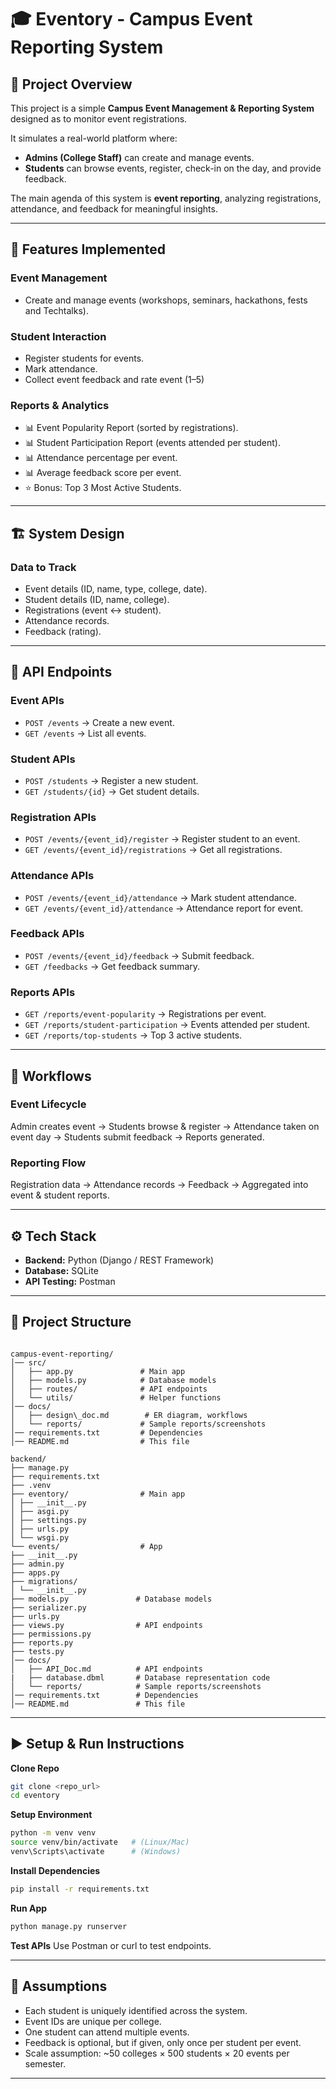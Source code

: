 # 🎓 Eventory - Campus Event Reporting System

## 📌 Project Overview

This project is a simple **Campus Event Management & Reporting System** designed as to monitor event registrations.

It simulates a real-world platform where:

- **Admins (College Staff)** can create and manage events.  
- **Students** can browse events, register, check-in on the day, and provide feedback.  

The main agenda of this system is **event reporting**, analyzing registrations, attendance, and feedback for meaningful insights.

---

## 🚀 Features Implemented

### Event Management
- Create and manage events (workshops, seminars, hackathons, fests and Techtalks).

### Student Interaction
- Register students for events.  
- Mark attendance.  
- Collect event feedback and rate event (1–5)

### Reports & Analytics
- 📊 Event Popularity Report (sorted by registrations).  
- 📊 Student Participation Report (events attended per student).  
- 📊 Attendance percentage per event.  
- 📊 Average feedback score per event.  
- ⭐ Bonus: Top 3 Most Active Students.  

---

## 🏗️ System Design

### Data to Track
- Event details (ID, name, type, college, date).  
- Student details (ID, name, college).  
- Registrations (event ↔ student).  
- Attendance records.  
- Feedback (rating).  

---

## 🔌 API Endpoints

### Event APIs
- `POST /events` → Create a new event.  
- `GET /events` → List all events.  

### Student APIs
- `POST /students` → Register a new student.  
- `GET /students/{id}` → Get student details.  

### Registration APIs
- `POST /events/{event_id}/register` → Register student to an event.  
- `GET /events/{event_id}/registrations` → Get all registrations.  

### Attendance APIs
- `POST /events/{event_id}/attendance` → Mark student attendance.  
- `GET /events/{event_id}/attendance` → Attendance report for event.  

### Feedback APIs
- `POST /events/{event_id}/feedback` → Submit feedback.  
- `GET /feedbacks` → Get feedback summary.  

### Reports APIs
- `GET /reports/event-popularity` → Registrations per event.  
- `GET /reports/student-participation` → Events attended per student.  
- `GET /reports/top-students` → Top 3 active students.  

---

## 🔄 Workflows

### Event Lifecycle
Admin creates event → Students browse & register → Attendance taken on event day → Students submit feedback → Reports generated.  

### Reporting Flow
Registration data → Attendance records → Feedback → Aggregated into event & student reports.  

---

## ⚙️ Tech Stack
- **Backend:** Python (Django / REST Framework)  
- **Database:** SQLite 
- **API Testing:** Postman 

---
## 📂 Project Structure
```

campus-event-reporting/
│── src/
│   ├── app.py               # Main app
│   ├── models.py            # Database models
│   ├── routes/              # API endpoints
│   └── utils/               # Helper functions
│── docs/
│   ├── design\_doc.md        # ER diagram, workflows
│   └── reports/             # Sample reports/screenshots
│── requirements.txt         # Dependencies
│── README.md                # This file

backend/
├── manage.py
├── requirements.txt
├── .venv
├── eventory/                # Main app
│ ├── __init__.py
│ ├── asgi.py
│ ├── settings.py
│ ├── urls.py
│ └── wsgi.py
└── events/                  # App
├── __init__.py
├── admin.py
├── apps.py
├── migrations/
│ └── __init__.py
├── models.py               # Database models
├── serializer.py
├── urls.py
├── views.py                # API endpoints
├── permissions.py
├── reports.py
├── tests.py
│── docs/
│   ├── API_Doc.md          # API endpoints
|   ├── database.dbml       # Database representation code
│   └── reports/            # Sample reports/screenshots
│── requirements.txt        # Dependencies
│── README.md               # This file

````

---

## ▶️ Setup & Run Instructions

**Clone Repo**
```bash
git clone <repo_url>
cd eventory
````

**Setup Environment**

```bash
python -m venv venv
source venv/bin/activate   # (Linux/Mac)
venv\Scripts\activate      # (Windows)
```

**Install Dependencies**

```bash
pip install -r requirements.txt
```

**Run App**

```bash
python manage.py runserver
```

**Test APIs**
Use Postman or curl to test endpoints.

---

## 📌 Assumptions

* Each student is uniquely identified across the system.
* Event IDs are unique per college.
* One student can attend multiple events.
* Feedback is optional, but if given, only once per student per event.
* Scale assumption: \~50 colleges × 500 students × 20 events per semester.

---